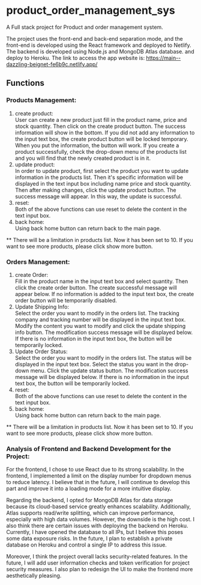 # product_order_management_sys
A Full stack project for Product and order management system. 

The project uses the front-end and back-end separation mode, and the front-end is developed using the React framework and deployed to Netlify. The backend is developed using Node.js and MongoDB Atlas database. and deploy to Heroku. The link to access the app website is: https://main--dazzling-beignet-fe6b9c.netlify.app/

## Functions
### Products Management:
1. create product:  
User can create a new product just fill in the product name, price and stock quantity. Then click on the create product button. The success information will show in the bottom. If you did not add any information to the input text box, the create product button will be locked temporary. When you put the information, the button will work. If you create a product successfully, check the drop-down menu of the products list and you will find that the newly created product is in it.
2. update product:  
In order to update product, first select the product you want to update information in the products list. Then it's specific information will be displayed in the text input box including name price and stock quantity. Then after making changes, click the update product button. The success message will appear. In this way, the update is successful.
3. reset:    
Both of the above functions can use reset to delete the content in the text input box.
4. back home:  
Using back home button can return back to the main page.

** There will be a limitation in products list. Now it has been set to 10. If you want to see more products, please click show more button.


### Orders Management:
1. create Order:  
Fill in the product name in the input text box and select quantity. Then click the create order button. The create successful message will appear below. If no information is added to the input text box, the create order button will be temporarily disabled.
2. Update Shipping Info:  
Select the order you want to modify in the orders list. The tracking company and tracking number will be displayed in the input text box. Modify the content you want to modify and click the update shipping info button. The modification success message will be displayed below. If there is no information in the input text box, the button will be temporarily locked.
3. Update Order Status:  
Select the order you want to modify in the orders list. The status will be displayed in the input text box. Select the status you want in the drop-down menu. Click the update status button. The modification success message will be displayed below. If there is no information in the input text box, the button will be temporarily locked.
5. reset:      
Both of the above functions can use reset to delete the content in the text input box.
6. back home:  
Using back home button can return back to the main page.

** There will be a limitation in products list. Now it has been set to 10. If you want to see more products, please click show more button.

### Analysis of Frontend and Backend Development for the Project:

For the frontend, I chose to use React due to its strong scalability. In the frontend, I implemented a limit on the display number for dropdown menus to reduce latency. I believe that in the future, I will continue to develop this part and improve it into a loading mode for a more intuitive display.

Regarding the backend, I opted for MongoDB Atlas for data storage because its cloud-based service greatly enhances scalability. Additionally, Atlas supports read/write splitting, which can improve performance, especially with high data volumes. However, the downside is the high cost. I also think there are certain issues with deploying the backend on Heroku. Currently, I have opened the database to all IPs, but I believe this poses some data exposure risks. In the future, I plan to establish a private database on Heroku and control a single IP to address this issue.

Moreover, I think the project overall lacks security-related features. In the future, I will add user information checks and token verification for project security measures. I also plan to redesign the UI to make the frontend more aesthetically pleasing.

